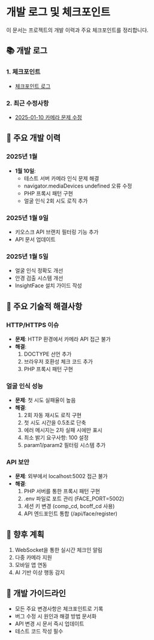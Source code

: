 # 개발 로그 및 체크포인트

이 문서는 프로젝트의 개발 이력과 주요 체크포인트를 정리합니다.

## 📚 개발 로그

### 1. 체크포인트
- [체크포인트 로그](../CHECKPOINT_LOG.md)

### 2. 최근 수정사항
- [2025-01-10 카메라 문제 수정](../face_recognition/doc/FACE_RECOGNITION_FIXES_20250110.md)

## 📅 주요 개발 이력

### 2025년 1월
- **1월 10일**: 
  - 테스트 서버 카메라 인식 문제 해결
  - navigator.mediaDevices undefined 오류 수정
  - PHP 프록시 패턴 구현
  - 얼굴 인식 2회 시도 로직 추가

### 2025년 1월 9일
- 키오스크 API 브랜치 필터링 기능 추가
- API 문서 업데이트

### 2025년 1월 5일
- 얼굴 인식 정확도 개선
- 안경 검출 시스템 개선
- InsightFace 설치 가이드 작성

## 🔧 주요 기술적 해결사항

### HTTP/HTTPS 이슈
- **문제**: HTTP 환경에서 카메라 API 접근 불가
- **해결**: 
  1. DOCTYPE 선언 추가
  2. 브라우저 호환성 체크 코드 추가
  3. PHP 프록시 패턴 구현

### 얼굴 인식 성능
- **문제**: 첫 시도 실패율이 높음
- **해결**: 
  1. 2회 자동 재시도 로직 구현
  2. 첫 시도 시간을 0.5초로 단축
  3. 에러 메시지는 2차 실패 시에만 표시
  4. 최소 밝기 요구사항: 100 설정
  5. param1/param2 필터링 시스템 추가

### API 보안
- **문제**: 외부에서 localhost:5002 접근 불가
- **해결**: 
  1. PHP 서버를 통한 프록시 패턴 구현
  2. .env 파일로 포트 관리 (FACE_PORT=5002)
  3. 세션 키 변경 (comp_cd, bcoff_cd 사용)
  4. API 엔드포인트 통합 (/api/face/register)

## 🚀 향후 계획
1. WebSocket을 통한 실시간 체크인 알림
2. 다중 카메라 지원
3. 모바일 앱 연동
4. AI 기반 이상 행동 감지

## 📝 개발 가이드라인
- 모든 주요 변경사항은 체크포인트로 기록
- 버그 수정 시 원인과 해결 방법 문서화
- API 변경 시 문서 즉시 업데이트
- 테스트 코드 작성 필수